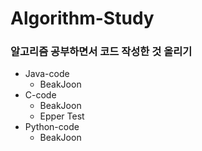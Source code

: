 # Algorithm-Study
### 알고리즘 공부하면서 코드 작성한 것 올리기
- Java-code
  - BeakJoon
- C-code
   - BeakJoon
   - Epper Test
- Python-code
   - BeakJoon
